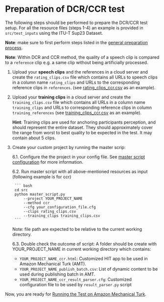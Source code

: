 # Preparation of DCR/CCR test

The following steps should be performed to prepare the DCR/CCR test setup.
For all the resource files (steps 1-4) an example is provided in `src/test_inputs` using the ITU-T Sup23 Dataset.  

**Note**: make sure to first perform steps listed in the [general preparation process](preparation.md).

**Note**: Within DCR and CCR method, the quality of a speech clip is compared to a `reference` clip e.g. a same clip 
without being artificially processed.  

1. Upload your **speech clips** and the references in a cloud server and create the `rating_clips.csv` file which 
contains all URLs to speech clips in a column name `rating_clips` and URLs to the corresponding reference clips in 
`references`. (see [rating_clips_ccr.csv](../src/test_inputs/rating_clips_ccr.csv) as an example).

1. Upload your **training clips** in a cloud server and create the `training_clips.csv` file which contains all URLs in a 
column name `training_clips` and URLs to corresponding reference clips in column `training_references` 
(see [training_clips_ccr.csv](../src/test_inputs/training_clips_ccr.csv) as an example).
  
    **Hint**: Training clips are used for anchoring participants perception, and should represent the entire dataset. 
    They should approximately cover the range from worst to best quality to be expected in the test. It may contain 
    about 5 clips. 

1. Create your custom project by running the master scrip: 

    6.1. Configure the the project in your config file. See [master script configuration](conf_master.md) for more information.
    
    6.2. Run master script with all above-mentioned resources as input (following example is for ccr)
        
        ``` bash
        cd src
        python master_script.py 
            --project YOUR_PROJECT_NAME
            --method ccr
            --cfg your_configuration_file.cfg
            --clips rating_clips.csv
            --training_clips training_clips.csv
        ```
    Note: file path are expected to be relative to the current working directory.
    
    6.3. Double check the outcome of script: A folder should be create with YOUR_PROJECT_NAME in current working 
    directory which contains: 
    * `YOUR_PROJECT_NAME_ccr.html`: Customized HIT app to be used in Amazon Mechanical Turk (AMT).
    * `YOUR_PROJECT_NAME_publish_batch.csv`: List of dynamic content to be used during publishing batch in AMT.
    * `YOUR_PROJECT_NAME_ccr_result_parser.cfg`: Customized configuration file to be used by `result_parser.py` script
        
Now, you are ready for [Running the Test on Amazon Mechanical Turk](docs/running_test_mturk.md).